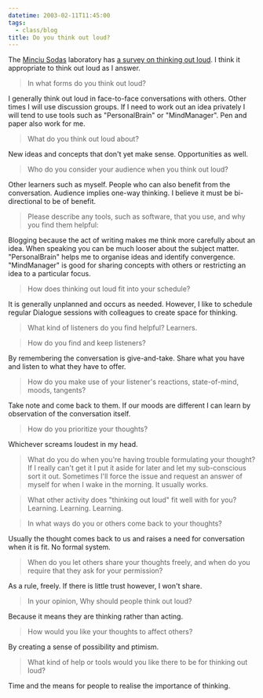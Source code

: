 ```yaml
---
datetime: 2003-02-11T11:45:00
tags:
  - class/blog
title: Do you think out loud?
---
```

The [Minciu Sodas](http://www.ms.lt/) laboratory has [a survey on thinking out loud](http://www.ms.lt/openwork/doyouthinkoutloud.html). I think it appropriate to think out loud as I answer.

> In what forms do you think out loud?

I generally think out loud in face-to-face conversations with others. Other times I will use discussion groups. If I need to work out an idea privately I will tend to use tools such as "PersonalBrain" or "MindManager". Pen and paper also work for me.

> What do you think out loud about?

New ideas and concepts that don't yet make sense. Opportunities as well.

> Who do you consider your audience when you think out loud?

Other learners such as myself. People who can also benefit from the conversation. Audience implies one-way thinking. I believe it must be bi-directional to be of benefit.

> Please describe any tools, such as software, that you use, and why you find them helpful:
 
Blogging because the act of writing makes me think more carefully about an idea. When speaking you can be much looser about the subject matter. "PersonalBrain" helps me to organise ideas and identify convergence. "MindManager" is good for sharing concepts with others or restricting an idea to a particular focus.

> How does thinking out loud fit into your schedule?

It is generally unplanned and occurs as needed. However, I like to schedule regular Dialogue sessions with colleagues to create space for thinking.

> What kind of listeners do you find helpful? 
Learners.

> How do you find and keep listeners?

By remembering the conversation is give-and-take. Share what you have and listen to what they have to offer.

> How do you make use of your listener's reactions, state-of-mind, moods, tangents?

Take note and come back to them. If our moods are different I can learn by observation of the conversation itself.

> How do you prioritize your thoughts?

Whichever screams loudest in my head.

> What do you do when you're having trouble formulating your thought?
If I really can't get it I put it aside for later and let my sub-conscious sort it out. Sometimes I'll force the issue and request an answer of myself for when I wake in the morning. It usually works.

> What other activity does "thinking out loud" fit well with for you? 
Learning. Learning. Learning.

> In what ways do you or others come back to your thoughts?

Usually the thought comes back to us and raises a need for conversation when it is fit. No formal system.

> When do you let others share your thoughts freely, and when do you require that they ask for your permission?

As a rule, freely. If there is little trust however, I won't share.

> In your opinion, Why should people think out loud?

Because it means they are thinking rather than acting.

> How would you like your thoughts to affect others?

By creating a sense of possibility and ptimism.

> What kind of help or tools would you like there to be for thinking out loud?

Time and the means for people to realise the importance of thinking.

